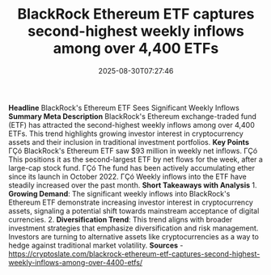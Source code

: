 ﻿---
title: "BlackRock Ethereum ETF captures second-highest weekly inflows among over 4,400 ETFs"
date: "2025-08-30T07:27:46"
category: "Markets"
summary: ""
slug: "blackrock ethereum etf captures secondhighest weekly inflows"
source_urls:
  - "https://cryptoslate.com/blackrock-ethereum-etf-captures-second-highest-weekly-inflows-among-over-4400-etfs/"
seo:
  title: "BlackRock Ethereum ETF captures second-highest weekly inflows among over 4,400 ETFs | Hash n Hedge"
  description: ""
  keywords: ["news", "markets", "brief"]
---
**Headline** BlackRock's Ethereum ETF Sees Significant Weekly Inflows  **Summary Meta Description** BlackRock's Ethereum exchange-traded fund (ETF) has attracted the second-highest weekly inflows among over 4,400 ETFs. This trend highlights growing investor interest in cryptocurrency assets and their inclusion in traditional investment portfolios.  **Key Points**  ΓÇó BlackRock's Ethereum ETF saw $93 million in weekly net inflows. ΓÇó This positions it as the second-largest ETF by net flows for the week, after a large-cap stock fund. ΓÇó The fund has been actively accumulating ether since its launch in October 2022. ΓÇó Weekly inflows into the ETF have steadily increased over the past month.  **Short Takeaways with Analysis**  1. **Growing Demand**: The significant weekly inflows into BlackRock's Ethereum ETF demonstrate increasing investor interest in cryptocurrency assets, signaling a potential shift towards mainstream acceptance of digital currencies. 2. **Diversification Trend**: This trend aligns with broader investment strategies that emphasize diversification and risk management. Investors are turning to alternative assets like cryptocurrencies as a way to hedge against traditional market volatility.  **Sources** - https://cryptoslate.com/blackrock-ethereum-etf-captures-second-highest-weekly-inflows-among-over-4400-etfs/ 
